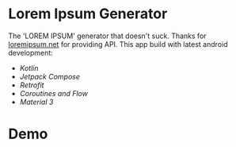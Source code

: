 # Lorem Ipsum Generator

The 'LOREM IPSUM' generator that doesn't suck. Thanks for [loremipsum.net](https://loripsum.net/) for providing API. This app build with latest android development:
- *Kotlin*
- *Jetpack Compose*
- *Retrofit*
- *Coroutines and Flow*
- *Material 3*

# Demo
